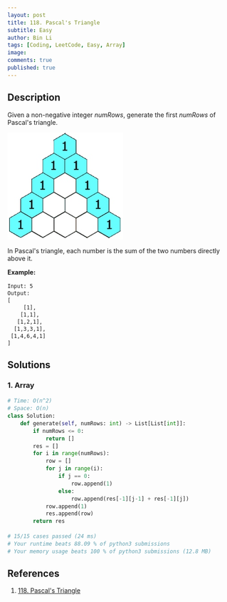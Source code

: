 ```yaml
---
layout: post
title: 118. Pascal's Triangle
subtitle: Easy
author: Bin Li
tags: [Coding, LeetCode, Easy, Array]
image: 
comments: true
published: true
---
```


## Description

Given a non-negative integer *numRows*, generate the first *numRows* of Pascal's triangle.

![](/img/media/15815014656452.jpg)


In Pascal's triangle, each number is the sum of the two numbers directly above it.

**Example:**

```
Input: 5
Output:
[
     [1],
    [1,1],
   [1,2,1],
  [1,3,3,1],
 [1,4,6,4,1]
]
```


## Solutions
### 1. Array
```python
# Time: O(n^2)
# Space: O(n)
class Solution:
    def generate(self, numRows: int) -> List[List[int]]:
        if numRows <= 0:
            return []
        res = []
        for i in range(numRows):
            row = []
            for j in range(i):
                if j == 0:
                    row.append(1)
                else:
                    row.append(res[-1][j-1] + res[-1][j])
            row.append(1)
            res.append(row)
        return res

# 15/15 cases passed (24 ms)
# Your runtime beats 88.09 % of python3 submissions
# Your memory usage beats 100 % of python3 submissions (12.8 MB)
```

## References
1. [118. Pascal's Triangle](https://leetcode.com/problems/pascals-triangle/)
